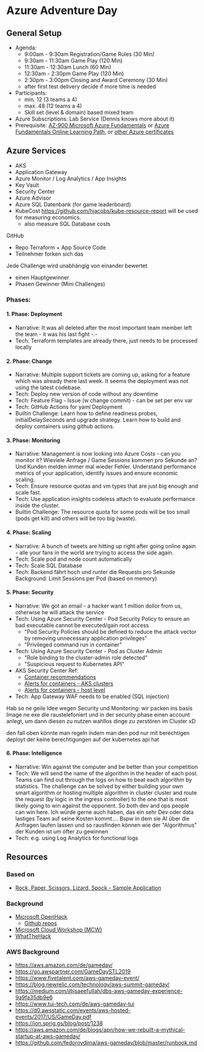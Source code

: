 # Azure Adventure Day

## General Setup
* Agenda:
  * 9:00am - 9:30am Registration/Game Rules (30 Min)
  * 9:30am - 11:30am Game Play (120 Min)
  * 11:30am - 12:30am Lunch (60 Min)
  * 12:30am - 2:30pm Game Play (120 Min)
  * 2:30pm - 3:00pm Closing and Award Ceremony (30 Min)
  * after first test delivery decide if more time is needed
* Participants:
  * min. 12 (3 teams a 4)
  * max. 48 (12 teams a 4)
  * Skill set (level & domain) based mixed team
* Azure Subscriptions: Lab Service (Dennis knows more about it)
* Prerequisite: [AZ-900 Microsoft Azure Fundamentals](https://docs.microsoft.com/en-us/learn/certifications/exams/az-900) or [Azure Fundamentals Online Learning Path](https://docs.microsoft.com/en-us/learn/paths/azure-fundamentals/), or [other Azure certificates](https://www.microsoft.com/en-us/learning/azure-exams.aspx)

## Azure Services
- AKS
- Application Gateway
- Azure Monitor / Log Analytics / App Insights
- Key Vault
- Security Center
- Azure Advisor
- Azure SQL Datenbank (for game leaderboard)
- KubeCost https://github.com/hjacobs/kube-resource-report will be used for measuring economics.
  - also measure SQL Database costs

GitHub
- Repo Terraform + App Source Code
- Teilnehmer forken sich das

Jede Challenge wird unabhängig von einander bewertet
- einen Hauptgewinner
- Phasen Gewinner (Mini Challenges)

### Phases:
#### 1. Phase: Deployment
* Narrative: It was all deleted after the most important team member left the team - it was his last fight -.-
* Tech: Terraform templates are already there, just needs to be processed locally

#### 2. Phase: Change
* Narrative: Multiple support tickets are coming up, asking for a feature which was already there last week. It seems the deployment was not using the latest codebase.
* Tech: Deploy new version of code without any downtime
* Tech: Feature Flag - Issue (w change commit) - can be set per env var
* Tech: GitHub Actions for yaml Deployment
* Builtin Challenge: Learn how to define readiness probes, initialDelaySeconds and upgrade strategy. Learn how to build and deploy containers using github actions.

#### 3. Phase: Monitoring
* Narrative: Management is now looking into Azure Costs - can you monitor it? Wieviele Anfrage / Game Sessions kommen pro Sekunde an? Und Kunden melden immer mal wieder Fehler. Understand performance metrics of your application, identify issues and ensure economic scaling. 
* Tech: Ensure resource quotas and vm types that are just big enough and scale fast.
* Tech: Use application insights codeless attach to evaluate performance inside the cluster.
* Builtin Challenge: The resource quota for some pods will be too small (pods get kill) and others will be too big (waste).

#### 4. Phase: Scaling
* Narrative: A bunch of tweets are hitting up right after going online again - alle your fans in the world are trying to access the side again. 
* Tech: Scale pod and node count automatically
* Tech: Scale SQL Database
* Tech: Backend fährt hoch und runter die Requests pro Sekunde
Background: Limit Sessions per Pod (based on memory)

#### 5. Phase: Security
* Narrative: We got an email - a hacker want 1 million dollor from us, otherwise he will attack the service
* Tech: Using Azure Security Center - Pod Security Policy to ensure an bad executable cannot be executed/gain root access
  * "Pod Security Policies should be defined to reduce the attack vector by removing unnecessary application privileges"
  * "Privileged command run in container"
* Tech: Using Azure Security Center - Pod as Cluster Admin
  * "Role binding to the cluster-admin role detected"
  * "Suspicious request to Kubernetes API"
* AKS Security Center Ref:  
  * [Container recommendations](https://docs.microsoft.com/en-us/azure/security-center/recommendations-reference#recs-containers)
  * [Alerts for containers - AKS clusters](https://docs.microsoft.com/en-us/azure/security-center/alerts-reference#alerts-akscluster)
  * [Alerts for containers - host level](https://docs.microsoft.com/en-us/azure/security-center/alerts-reference#alerts-containerhost)
* Tech: App Gateway WAF needs to be enabled (SQL injection)

Hab so ne geile Idee wegen Security und Monitoring: wir packen ins basis Image ne exe die raustelefoniert und in der security phase einen account anlegt, um dann diesen zu nutzen wahllos dinge zu zerstören im Cluster xD 

den fall oben könnte man regeln indem man den pod nur mit berechtigen deployt der keine berechtigungen auf der kubernetes api hat

#### 6. Phase: Intelligence
* Narrative: Win against the computer and be better than your competition
* Tech: We will send the name of the algorithm in the header of each post. Teams can find out through the logs on how to beat each algorithm by statistics. The challenge can be solved by either building your own smart algorithm or hosting multiple algorithm in cluster cluster and route the request (by logic in the ingress controller) to the one that is most likely going to win against the opponent. So both dev and ops people can win here.
Ich würde gerne auch haben, das ein sehr Dev oder data lastiges Team auf seine Kosten kommt.... Bspw in dem sie AI über die Anfragen laufen lassen und so rausfinden können wie der "Algorithmus" der Kunden ist um öfter zu gewinnen
* Tech: e.g. using Log Analytics for functional logs


## Resources

### Based on
* [Rock, Paper, Scissors, Lizard, Spock - Sample Application](https://github.com/microsoft/RockPaperScissorsLizardSpock)

### Background
* [Microsoft OpenHack](https://openhack.microsoft.com/)
  * [Github repos](https://github.com/Azure-Samples?utf8=%E2%9C%93&q=openhack&type=&language=)
* [Microsoft Cloud Workshop (MCW)](https://microsoftcloudworkshop.com/)
* [WhatTheHack](https://github.com/microsoft/whatthehack)

### AWS Background
* https://aws.amazon.com/de/gameday/
* https://go.awspartner.com/GameDaySTL2019
* https://www.fivetalent.com/aws-gameday-event/
* https://blog.newrelic.com/technology/aws-summit-gameday/
* https://medium.com/@isaeefullah/dbs-aws-gameday-experience-9a9fa35db9e6
* https://www.tui-tech.com/de/aws-gameday-tui
* https://d0.awsstatic.com/events/aws-hosted-events/2017/US/GameDay.pdf
* https://jon.sprig.gs/blog/post/1238
* https://aws.amazon.com/de/blogs/apn/how-we-rebuilt-a-mythical-startup-at-aws-gameday/
* https://github.com/fedorovdima/aws-gameday/blob/master/runbook.md

